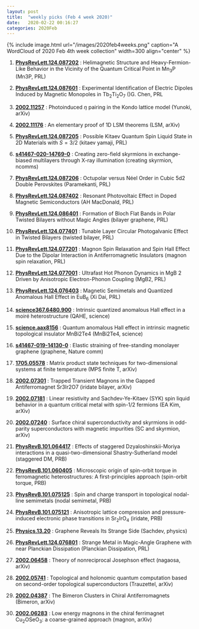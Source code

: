 ```yaml
---
layout: post
title:  "weekly picks (Feb 4 week 2020)"
date:   2020-02-22 00:16:27
categories: 2020Feb
---
```




{% include image.html url="/images/2020feb4weeks.png" caption="A WordCloud of 2020 Feb 4th week collection" width=300 align="center" %}


1. **[PhysRevLett.124.087202](https://link.aps.org/doi/10.1103/PhysRevLett.124.087202)** : Helimagnetic Structure and Heavy-Fermion-Like Behavior in the Vicinity of the Quantum Critical Point in ${\mathrm{Mn}}_{3}\mathrm{P}$ (Mn3P, PRL)

1. **[PhysRevLett.124.087601](https://link.aps.org/doi/10.1103/PhysRevLett.124.087601)** : Experimental Identification of Electric Dipoles Induced by Magnetic Monopoles in ${\mathrm{Tb}}_{2}{\mathrm{Ti}}_{2}{\mathrm{O}}_{7}$ ()G. Chen, PRL

1. **[2002.11257](http://arxiv.org/abs/2002.11257)** : Photoinduced $\eta$ pairing in the Kondo lattice model (Yunoki, arXiv)

1. **[2002.11176](http://arxiv.org/abs/2002.11176)** : An elementary proof of 1D LSM theorems (LSM, arXiv)


1. **[PhysRevLett.124.087205](https://link.aps.org/doi/10.1103/PhysRevLett.124.087205)** : Possible Kitaev Quantum Spin Liquid State in 2D Materials with $S=3/2$ (kitaev yamaji, PRL)

1. **[s41467-020-14769-0](https://www.nature.com/articles/s41467-020-14769-0)** : Creating zero-field skyrmions in exchange-biased multilayers through X-ray illumination (creating skyrmion, ncomms)

1. **[PhysRevLett.124.087206](https://journals.aps.org/prl/pdf/10.1103/PhysRevLett.124.087206)** : Octupolar versus Néel Order in Cubic 5d2 Double Perovskites (Paramekanti, PRL)

1. **[PhysRevLett.124.087402](https://journals.aps.org/prl/pdf/10.1103/PhysRevLett.124.087402)** : Resonant Photovoltaic Effect in Doped Magnetic Semiconductors (AH MacDonald, PRL)

1. **[PhysRevLett.124.086401](https://link.aps.org/doi/10.1103/PhysRevLett.124.086401)** : Formation of Bloch Flat Bands in Polar Twisted Bilayers without Magic Angles (bilayer graphene, PRL)


1. **[PhysRevLett.124.077401](https://link.aps.org/doi/10.1103/PhysRevLett.124.077401)** : Tunable Layer Circular Photogalvanic Effect in Twisted Bilayers (twisted bilayer, PRL)

1. **[PhysRevLett.124.077201](https://link.aps.org/doi/10.1103/PhysRevLett.124.077201)** : Magnon Spin Relaxation and Spin Hall Effect Due to the Dipolar Interaction in Antiferromagnetic Insulators (magnon spin relaxation, PRL)

1. **[PhysRevLett.124.077001](https://link.aps.org/doi/10.1103/PhysRevLett.124.077001)** : Ultrafast Hot Phonon Dynamics in MgB 2 Driven by Anisotropic Electron-Phonon Coupling (MgB2, PRL)


1. **[PhysRevLett.124.076403](https://link.aps.org/doi/10.1103/PhysRevLett.124.076403)** : Magnetic Semimetals and Quantized Anomalous Hall Effect in ${\mathrm{EuB}}_{6}$ (Xi Dai, PRL)

1. **[science367.6480.900](https://science.sciencemag.org/content/367/6480/900)** : Intrinsic quantized anomalous Hall effect in a moiré heterostructure (QAHE, science)

1. **[science.aax8156](https://www.sciencemag.org/lookup/doi/10.1126/science.aax8156)** : Quantum anomalous Hall effect in intrinsic magnetic topological insulator MnBi2Te4 (MnBi2Te4, science)

1. **[s41467-019-14130-0](http://www.nature.com/articles/s41467-019-14130-0)** : Elastic straining of free-standing monolayer graphene (graphene, Nature comm)


1. **[1705.05578](http://arxiv.org/abs/1705.05578)** : Matrix product state techniques for two-dimensional systems at finite temperature (MPS finite T, arXiv)

1. **[2002.07301](http://arxiv.org/abs/2002.07301)** : Trapped Transient Magnons in the Gapped Antiferromagnet Sr3Ir2O7 (iridate bilayer, arXiv)

1. **[2002.07181](http://arxiv.org/abs/2002.07181)** : Linear resistivity and Sachdev-Ye-Kitaev (SYK) spin liquid behavior in a quantum critical metal with spin-$1/2$ fermions (EA Kim, arXiv)

1. **[2002.07240](http://arxiv.org/abs/2002.07240)** : Surface chiral superconductivity and skyrmions in odd-parity superconductors with magnetic impurities (SC and skyrmion, arXiv)

1. **[PhysRevB.101.064417](https://link.aps.org/doi/10.1103/PhysRevB.101.064417)** : Effects of staggered Dzyaloshinskii-Moriya interactions in a quasi-two-dimensional Shastry-Sutherland model (staggered DM, PRB)

1. **[PhysRevB.101.060405](https://link.aps.org/doi/10.1103/PhysRevB.101.060405)** : Microscopic origin of spin-orbit torque in ferromagnetic heterostructures: A first-principles approach (spin-orbit torque, PRB)

1. **[PhysRevB.101.075125](https://link.aps.org/doi/10.1103/PhysRevB.101.075125)** : Spin and charge transport in topological nodal-line semimetals (nodal semimetal, PRB)

1. **[PhysRevB.101.075121](https://link.aps.org/doi/10.1103/PhysRevB.101.075121)** : Anisotropic lattice compression and pressure-induced electronic phase transitions in ${\mathrm{Sr}}_{2}\mathrm{IrO}{}_{4}$ (iridate, PRB)

1. **[Physics.13.20](https://link.aps.org/doi/10.1103/Physics.13.20)** : Graphene Reveals Its Strange Side (Sachdev, physics)

1. **[PhysRevLett.124.076801](https://link.aps.org/doi/10.1103/PhysRevLett.124.076801)** : Strange Metal in Magic-Angle Graphene with near Planckian Dissipation (Planckian Dissipation, PRL)


1. **[2002.06458](http://arxiv.org/abs/2002.06458)** : Theory of nonreciprocal Josephson effect (nagaosa, arXiv)

1. **[2002.05741](https://arxiv.org/abs/2002.05741v1)** : Topological and holonomic quantum computation based on second-order topological superconductors (Trauzettel, arXiv)

1. **[2002.04387](http://arxiv.org/abs/2002.04387)** : The Bimeron Clusters in Chiral Antiferromagnets (Bimeron, arXiv)

1. **[2002.06283](http://arxiv.org/abs/2002.06283)** : Low energy magnons in the chiral ferrimagnet $\text{Cu}_2\text{OSeO}_3$: a coarse-grained approach (magnon, arXiv)
